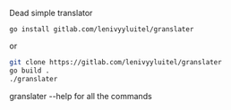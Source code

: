 Dead simple translator

```
go install gitlab.com/lenivyyluitel/granslater
```
or
```sh
git clone https://gitlab.com/lenivyyluitel/granslater
go build .
./granslater
```
granslater --help for all the commands
